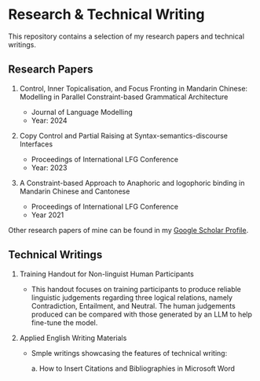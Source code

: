 # Research & Technical Writing
This repository contains a selection of my research papers and technical writings.

## Research Papers

1. Control, Inner Topicalisation, and Focus Fronting in Mandarin Chinese: Modelling in Parallel Constraint-based Grammatical Architecture
      - Journal of Language Modelling
      - Year: 2024
   
2.  Copy Control and Partial Raising at Syntax-semantics-discourse Interfaces
      - Proceedings of International LFG Conference
      - Year: 2023
     
3.  A Constraint-based Approach to Anaphoric and logophoric binding in Mandarin Chinese and Cantonese
      - Proceedings of International LFG Conference
      - Year 2021

Other research papers of mine can be found in my [Google Scholar Profile](https://scholar.google.com/citations?user=51BdeosAAAAJ&hl=zh-TW).

## Technical Writings

1. Training Handout for Non-linguist Human Participants
   - This handout focuses on training participants to produce reliable linguistic judgements regarding three logical relations, namely Contradiction, Entailment, and Neutral. The human judgements produced can be compared with those generated by an LLM to help fine-tune the model.
     
2. Applied English Writing Materials
      
      - Smple writings showcasing the features of technical writing:
   
         a. How to Insert Citations and Bibliographies in Microsoft Word
